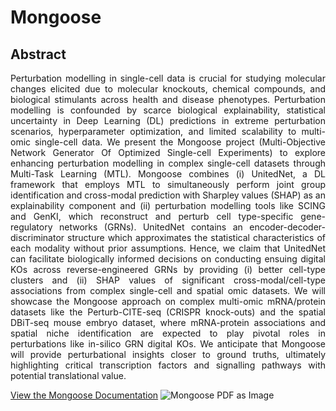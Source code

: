# Mongoose

## Abstract

<div align='justify'> Perturbation modelling in single-cell data is crucial for studying molecular changes elicited due to molecular knockouts, chemical compounds, and biological stimulants across health and disease phenotypes. Perturbation modelling is confounded by scarce biological explainability, statistical uncertainty in Deep Learning (DL) predictions in extreme perturbation scenarios, hyperparameter optimization, and limited scalability to multi-omic single-cell data. We present the Mongoose project (Multi-Objective Network Generator Of Optimized Single-cell Experiments) to explore enhancing perturbation modelling in complex single-cell datasets through Multi-Task Learning (MTL). Mongoose combines (i) UnitedNet, a DL framework that employs MTL to simultaneously perform joint group identification and cross-modal prediction with Sharpley values (SHAP) as an explainability component and (ii) perturbation modelling tools like SCING and GenKI, which reconstruct and perturb cell type-specific gene-regulatory networks (GRNs). UnitedNet contains an encoder-decoder-discriminator structure which approximates the statistical characteristics of each modality without prior assumptions. Hence, we claim that UnitedNet can facilitate biologically informed decisions on conducting ensuing digital KOs across reverse-engineered GRNs by providing (i) better cell-type clusters and (ii) SHAP values of significant cross-modal/cell-type associations from complex single-cell and spatial omic datasets. We will showcase the Mongoose approach on complex multi-omic mRNA/protein datasets like the Perturb-CITE-seq (CRISPR knock-outs) and the spatial DBiT-seq mouse embryo dataset, where mRNA-protein associations and spatial niche identification are expected to play pivotal roles in perturbations like in-silico GRN digital KOs. We anticipate that Mongoose will provide perturbational insights closer to ground truths, ultimately highlighting critical transcription factors and signalling pathways with potential translational value. </div>

[View the Mongoose Documentation](https://github.com/BiodataAnalysisGroup/Mongoose/tree/main/Docs/ECCB2024.pdf)
![Mongoose PDF as Image](https://raw.githubusercontent.com/BiodataAnalysisGroup/Mongoose/tree/main/Images/ECCB2024.png)
